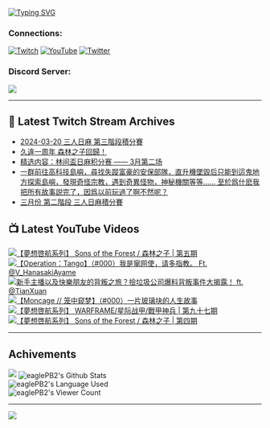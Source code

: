 <!--### Hello people, I'm EaglePB2 - The one who building something for fun 👋
Thank you for standby for this profile.   
The purpose of this profile is coming soon.   
You may come back later, as you wish if this readme.md is updated.   -->

<a href="https://git.io/typing-svg"><img src="https://readme-typing-svg.herokuapp.com?font=Fira+Code&duration=1000&pause=5000&vCenter=true&random=false&width=500&lines=%F0%9F%91%8B+Hello+Everyone%2C+I'm+EaglePB2.;%F0%9F%99%87+Thank+you+for+stopping+by+my+profile.+;%F0%9F%94%AD+%3D%3D%3D%3D+%F0%9F%94%AD;%F0%9F%91%8B+%E4%BD%A0%E5%A5%BD%EF%BC%8C%E6%AD%A1%E8%BF%8E%E4%BE%86%E5%88%B0%E6%88%91%E7%9A%84%E4%BB%A3%E7%A2%BC%E5%BA%AB%E3%80%82;%F0%9F%99%87+%E6%84%9F%E8%AC%9D%E5%89%8D%E4%BE%86%E5%8F%83%E8%A7%80%E5%B0%8F%E5%B1%8B+owo~" alt="Typing SVG" /></a>

### Connections:

[![Twitch](https://img.shields.io/badge/Twitch-9347FF?style=flat-square&logo=twitch&logoColor=white)](https://www.twitch.tv/eaglepb2)
[![YouTube](https://img.shields.io/badge/YouTube-%23FF0000.svg?style=flat-square&logo=YouTube&logoColor=white)](https://www.youtube.com/eaglepb2)
[![Twitter](https://img.shields.io/badge/Twitter-%231DA1F2.svg?style=flat-square&logo=Twitter&logoColor=white)](https://twitter.com/eaglepb2)

### Discord Server:

[![](https://invidget.switchblade.xyz/qKrub9b?theme=dark&language=ch)](https://discord.gg/qKrub9b)

---

## 👾 Latest Twitch Stream Archives
<!-- TWITCH:START -->
- [2024-03-20 三人日麻 第三階段積分賽](https://www.twitch.tv/videos/2096162352)
- [久違一周年 森林之子回歸！](https://www.twitch.tv/videos/2093241427)
- [精选内容：林间盃日麻积分赛 —— 3月第二场](https://www.twitch.tv/videos/2093226474)
- [一群前往高科技島嶼，尋找失蹤富豪的安保部隊，直升機墜毀后只能到這鬼地方探索島嶼，發現奇怪宗教，遇到奇異怪物，神秘機關等等…… 至於爲什麽我把所有故事説完了，因爲以前玩過了啊不然呢？](https://www.twitch.tv/videos/2092366923)
- [三月份 第二階段 三人日麻積分賽](https://www.twitch.tv/videos/2089499000)
<!-- TWITCH:END -->



## 📺 Latest YouTube Videos
<!-- YOUTUBE:START -->
<!-- YOUTUBE:END -->

<!-- BEGIN YOUTUBE-CARDS -->
<a href="https://www.youtube.com/watch?v=q7asE3wh97U">
  <picture>
    <source media="(prefers-color-scheme: dark)" srcset="https://ytcards.demolab.com/?id=q7asE3wh97U&title=%E3%80%90%E5%A4%A2%E6%83%B3%E5%95%93%E8%88%AA%E7%B3%BB%E5%88%97%E3%80%91+Sons+of+the+Forest+%2F+%E6%A3%AE%E6%9E%97%E4%B9%8B%E5%AD%90+%7C+%E7%AC%AC%E4%BA%94%E6%9C%9F&lang=zh&timestamp=1711182180&background_color=%230d1117&title_color=%23ffffff&stats_color=%23dedede&max_title_lines=1&width=250&border_radius=5&duration=18271">
    <img src="https://ytcards.demolab.com/?id=q7asE3wh97U&title=%E3%80%90%E5%A4%A2%E6%83%B3%E5%95%93%E8%88%AA%E7%B3%BB%E5%88%97%E3%80%91+Sons+of+the+Forest+%2F+%E6%A3%AE%E6%9E%97%E4%B9%8B%E5%AD%90+%7C+%E7%AC%AC%E4%BA%94%E6%9C%9F&lang=zh&timestamp=1711182180&background_color=%23ffffff&title_color=%2324292f&stats_color=%2357606a&max_title_lines=1&width=250&border_radius=5&duration=18271" alt="【夢想啓航系列】 Sons of the Forest / 森林之子 | 第五期" title="【夢想啓航系列】 Sons of the Forest / 森林之子 | 第五期">
  </picture>
</a>
<a href="https://www.youtube.com/watch?v=5a0qMEUzwkM">
  <picture>
    <source media="(prefers-color-scheme: dark)" srcset="https://ytcards.demolab.com/?id=5a0qMEUzwkM&title=%E3%80%90Operation%EF%BC%9ATango%E3%80%91%EF%BC%88%23000%EF%BC%89%E6%88%91%E6%98%AF%E7%AA%9C%E7%BD%91%E4%BD%BF%EF%BC%8C%E8%AF%B7%E5%A4%9A%E6%8C%87%E6%95%99%E3%80%82+Ft.+%40V_HanasakiAyame&lang=zh&timestamp=1711096842&background_color=%230d1117&title_color=%23ffffff&stats_color=%23dedede&max_title_lines=1&width=250&border_radius=5&duration=14766">
    <img src="https://ytcards.demolab.com/?id=5a0qMEUzwkM&title=%E3%80%90Operation%EF%BC%9ATango%E3%80%91%EF%BC%88%23000%EF%BC%89%E6%88%91%E6%98%AF%E7%AA%9C%E7%BD%91%E4%BD%BF%EF%BC%8C%E8%AF%B7%E5%A4%9A%E6%8C%87%E6%95%99%E3%80%82+Ft.+%40V_HanasakiAyame&lang=zh&timestamp=1711096842&background_color=%23ffffff&title_color=%2324292f&stats_color=%2357606a&max_title_lines=1&width=250&border_radius=5&duration=14766" alt="【Operation：Tango】（#000）我是窜网使，请多指教。 Ft. @V_HanasakiAyame" title="【Operation：Tango】（#000）我是窜网使，请多指教。 Ft. @V_HanasakiAyame">
  </picture>
</a>
<a href="https://www.youtube.com/watch?v=vtcbhHb-AjE">
  <picture>
    <source media="(prefers-color-scheme: dark)" srcset="https://ytcards.demolab.com/?id=vtcbhHb-AjE&title=%E6%96%B0%E6%89%8B%E4%B8%BB%E6%92%AD%E4%BB%A5%E5%8F%8A%E5%BF%AB%E6%A8%82%E6%9C%8B%E5%8F%8B%E7%9A%84%E8%83%8C%E5%8F%9B%E4%B9%8B%E6%97%85%EF%BC%9F%E6%92%BF%E5%9E%83%E5%9C%BE%E5%85%AC%E5%8F%B8%E7%88%86%E6%96%99%E8%83%8C%E5%8F%9B%E4%BA%8B%E4%BB%B6%E5%A4%A7%E6%8F%AD%E9%9C%B2%EF%BC%81+ft.+%40TianXuan&lang=zh&timestamp=1711035098&background_color=%230d1117&title_color=%23ffffff&stats_color=%23dedede&max_title_lines=1&width=250&border_radius=5&duration=198">
    <img src="https://ytcards.demolab.com/?id=vtcbhHb-AjE&title=%E6%96%B0%E6%89%8B%E4%B8%BB%E6%92%AD%E4%BB%A5%E5%8F%8A%E5%BF%AB%E6%A8%82%E6%9C%8B%E5%8F%8B%E7%9A%84%E8%83%8C%E5%8F%9B%E4%B9%8B%E6%97%85%EF%BC%9F%E6%92%BF%E5%9E%83%E5%9C%BE%E5%85%AC%E5%8F%B8%E7%88%86%E6%96%99%E8%83%8C%E5%8F%9B%E4%BA%8B%E4%BB%B6%E5%A4%A7%E6%8F%AD%E9%9C%B2%EF%BC%81+ft.+%40TianXuan&lang=zh&timestamp=1711035098&background_color=%23ffffff&title_color=%2324292f&stats_color=%2357606a&max_title_lines=1&width=250&border_radius=5&duration=198" alt="新手主播以及快樂朋友的背叛之旅？撿垃圾公司爆料背叛事件大揭露！ ft. @TianXuan" title="新手主播以及快樂朋友的背叛之旅？撿垃圾公司爆料背叛事件大揭露！ ft. @TianXuan">
  </picture>
</a>
<a href="https://www.youtube.com/watch?v=j8oZtd3NURI">
  <picture>
    <source media="(prefers-color-scheme: dark)" srcset="https://ytcards.demolab.com/?id=j8oZtd3NURI&title=%E3%80%90Moncage+%2F%2F+%E7%AC%BC%E4%B8%AD%E7%AA%A5%E6%A2%A6%E3%80%91%EF%BC%88%23000%EF%BC%89%E4%B8%80%E7%89%87%E7%8E%BB%E7%92%83%E5%9D%97%E7%9A%84%E4%BA%BA%E7%94%9F%E6%95%85%E4%BA%8B&lang=zh&timestamp=1710994172&background_color=%230d1117&title_color=%23ffffff&stats_color=%23dedede&max_title_lines=1&width=250&border_radius=5&duration=9962">
    <img src="https://ytcards.demolab.com/?id=j8oZtd3NURI&title=%E3%80%90Moncage+%2F%2F+%E7%AC%BC%E4%B8%AD%E7%AA%A5%E6%A2%A6%E3%80%91%EF%BC%88%23000%EF%BC%89%E4%B8%80%E7%89%87%E7%8E%BB%E7%92%83%E5%9D%97%E7%9A%84%E4%BA%BA%E7%94%9F%E6%95%85%E4%BA%8B&lang=zh&timestamp=1710994172&background_color=%23ffffff&title_color=%2324292f&stats_color=%2357606a&max_title_lines=1&width=250&border_radius=5&duration=9962" alt="【Moncage // 笼中窥梦】（#000）一片玻璃块的人生故事" title="【Moncage // 笼中窥梦】（#000）一片玻璃块的人生故事">
  </picture>
</a>
<a href="https://www.youtube.com/watch?v=c5H7qeZlY-Y">
  <picture>
    <source media="(prefers-color-scheme: dark)" srcset="https://ytcards.demolab.com/?id=c5H7qeZlY-Y&title=%E3%80%90%E5%A4%A2%E6%83%B3%E5%95%93%E8%88%AA%E7%B3%BB%E5%88%97%E3%80%91+WARFRAME%2F%E6%98%9F%E9%99%85%E6%88%98%E7%94%B2%2F%E6%88%B0%E7%94%B2%E7%A5%9E%E5%85%B5+%7C+%E7%AC%AC%E4%B9%9D%E5%8D%81%E4%B8%83%E6%9C%9F&lang=zh&timestamp=1710920240&background_color=%230d1117&title_color=%23ffffff&stats_color=%23dedede&max_title_lines=1&width=250&border_radius=5&duration=13575">
    <img src="https://ytcards.demolab.com/?id=c5H7qeZlY-Y&title=%E3%80%90%E5%A4%A2%E6%83%B3%E5%95%93%E8%88%AA%E7%B3%BB%E5%88%97%E3%80%91+WARFRAME%2F%E6%98%9F%E9%99%85%E6%88%98%E7%94%B2%2F%E6%88%B0%E7%94%B2%E7%A5%9E%E5%85%B5+%7C+%E7%AC%AC%E4%B9%9D%E5%8D%81%E4%B8%83%E6%9C%9F&lang=zh&timestamp=1710920240&background_color=%23ffffff&title_color=%2324292f&stats_color=%2357606a&max_title_lines=1&width=250&border_radius=5&duration=13575" alt="【夢想啓航系列】 WARFRAME/星际战甲/戰甲神兵 | 第九十七期" title="【夢想啓航系列】 WARFRAME/星际战甲/戰甲神兵 | 第九十七期">
  </picture>
</a>
<a href="https://www.youtube.com/watch?v=xUYwBiOegOg">
  <picture>
    <source media="(prefers-color-scheme: dark)" srcset="https://ytcards.demolab.com/?id=xUYwBiOegOg&title=%E3%80%90%E5%A4%A2%E6%83%B3%E5%95%93%E8%88%AA%E7%B3%BB%E5%88%97%E3%80%91+Sons+of+the+Forest+%2F+%E6%A3%AE%E6%9E%97%E4%B9%8B%E5%AD%90+%7C+%E7%AC%AC%E5%9B%9B%E6%9C%9F&lang=zh&timestamp=1710828614&background_color=%230d1117&title_color=%23ffffff&stats_color=%23dedede&max_title_lines=1&width=250&border_radius=5&duration=11034">
    <img src="https://ytcards.demolab.com/?id=xUYwBiOegOg&title=%E3%80%90%E5%A4%A2%E6%83%B3%E5%95%93%E8%88%AA%E7%B3%BB%E5%88%97%E3%80%91+Sons+of+the+Forest+%2F+%E6%A3%AE%E6%9E%97%E4%B9%8B%E5%AD%90+%7C+%E7%AC%AC%E5%9B%9B%E6%9C%9F&lang=zh&timestamp=1710828614&background_color=%23ffffff&title_color=%2324292f&stats_color=%2357606a&max_title_lines=1&width=250&border_radius=5&duration=11034" alt="【夢想啓航系列】 Sons of the Forest / 森林之子 | 第四期" title="【夢想啓航系列】 Sons of the Forest / 森林之子 | 第四期">
  </picture>
</a>
<!-- END YOUTUBE-CARDS -->

---

## Achivements
[![](https://github-profile-trophy.vercel.app/?username=eaglepb2&theme=monokai&no-bg=true&&title=Repositories,Issues,Commit,MultiLanguage)](https://github.com/anuraghazra/github-readme-stats)
<img align="center" alt="eaglePB2's Github Stats" src="https://github-readme-stats.vercel.app/api?username=eaglePB2&show_icons=true&hide_border=true&theme=merko" />
<br>
<img align="center" alt="eaglePB2's Language Used" src="https://github-readme-stats.vercel.app/api/top-langs/?username=eaglePB2&show_icons=true&hide_border=true&theme=merko&layout=compact&langs_count=8" />
<br>
<img align="center" alt="eaglePB2's Viewer Count" src="https://visitcount.itsvg.in/api?id=eaglepb2&label=Profile%20Views&color=3&icon=5&pretty=true" />

<hr>

<!-- RANDOMQUOTE:START -->
![](https://quotes-github-readme.vercel.app/api?type=horizontal&theme=merko)
<!-- RANDOMQUOTE:END -->


<!--
       _____   _   _   _____       _____   _   _   ____   
      |_   _| | | | | |  ___|     |  ___| | \ | | |  _  \  
        | |   | |_| | | |___      | |___  |  \| | | | | | 
        | |   |  _  | |  ___|     |  ___| |     | | | | | 
        | |   | | | | | |___      | |___  | |\  | | |_| | 
        |_|   |_| |_| |_____|     |_____| |_| \_| |____ / 
      
-->
